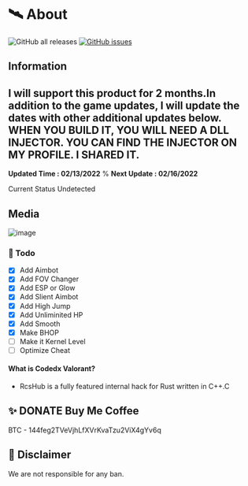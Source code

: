 # 🛰 About
![GitHub all releases](https://img.shields.io/github/downloads/rcsHUB/Rust-External-Hack-Esp-Aimbot/total?color=%DE6600&style=flat-square)
[![GitHub issues](https://img.shields.io/github/issues/rcsHUB/Rust-External-Hack-Esp-Aimbot?color=%FEA02f)](https://github.com/rcsHUB/Rust-External-Hack-Esp-Aimbot/issues)

## Information 
I will support this product for 2 months.In addition to the game updates, I will update the dates with other additional updates below.
**WHEN YOU BUILD IT, YOU WILL NEED A DLL INJECTOR. YOU CAN FIND THE INJECTOR ON MY PROFILE. I SHARED IT.**
--------------------------------------------------------------------------------------
**Updated Time : 02/13/2022**
%
**Next Update : 02/16/2022**

Current Status Undetected

## Media
![image](https://user-images.githubusercontent.com/97662953/149358591-06654fa7-c94c-4cd7-bd13-14bde73a0864.png)



### 📝 Todo

- [x] Add Aimbot
- [x] Add FOV Changer
- [x] Add ESP or Glow
- [x] Add Slient Aimbot
- [x] Add High Jump
- [x] Add Unliminited HP
- [x] Add Smooth
- [x] Make BHOP
- [ ] Make it Kernel Level
- [ ] Optimize Cheat

#### What is Codedx Valorant?

 - RcsHub is a fully featured internal hack for Rust written in C++.C

## ✨ DONATE Buy Me Coffee

BTC - 144feg2TVeVjhLfXVrKvaTzu2ViX4gYv6q


## 🗿 Disclaimer
We are not responsible for any ban.
